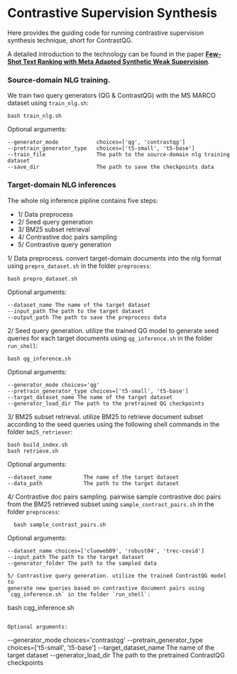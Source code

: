 # Contrastive Supervision Synthesis

Here provides the guiding code for running contrastive supervision synthesis technique, short for ContrastQG.

A detailed introduction to the technology can be found in the paper [**Few-Shot Text Ranking with Meta Adapted Synthetic Weak Supervision**](https://arxiv.org/pdf/2012.14862.pdf).



### Source-domain NLG training.

We train two query generators (QG & ContrastQG) with the MS MARCO dataset using `train_nlg.sh`:

```
bash train_nlg.sh
```

Optional arguments:

```
--generator_mode            choices=['qg', 'contrastqg']
--pretrain_generator_type   choices=['t5-small', 't5-base']
--train_file                The path to the source-domain nlg training dataset
--save_dir                  The path to save the checkpoints data
```

### Target-domain NLG inferences

The whole nlg inference pipline contains five steps:

-   1/ Data preprocess
-   2/ Seed query generation
-   3/ BM25 subset retrieval
-   4/ Contrastive doc pairs sampling
-   5/ Contrastive query generation

1/ Data preprocess. convert target-domain documents into the nlg format
using `prepro_dataset.sh` in the folder `preprocess`:

    bash prepro_dataset.sh

Optional arguments:

```
--dataset_name The name of the target dataset
--input_path The path to the target dataset
--output_path The path to save the preprocess data
```

2/ Seed query generation. utilize the trained QG model to generate seed
queries for each target documents using `qg_inference.sh` in the folder
`run_shell`:

```
bash qg_inference.sh
```

Optional arguments:

```
--generator_mode choices='qg'
--pretrain_generator_type choices=['t5-small', 't5-base']
--target_dataset_name The name of the target dataset
--generator_load_dir The path to the pretrained QG checkpoints
```


3/ BM25 subset retrieval. utilize BM25 to retrieve document subset
according to the seed queries using the following shell commands in the
folder `bm25_retriever`:

```
bash build_index.sh
bash retrieve.sh
```

Optional arguments:

```
--dataset_name          The name of the target dataset
--data_path             The path to the target dataset
```

4/ Contrastive doc pairs sampling. pairwise sample contrastive doc pairs
from the BM25 retrieved subset using `sample_contrast_pairs.sh` in the
folder `preprocess`:

```
  bash sample_contrast_pairs.sh
```

Optional arguments:

```
--dataset_name choices=['clueweb09', 'robust04', 'trec-covid']
--input_path The path to the target dataset
--generator_folder The path to the sampled data

5/ Contrastive query generation. utilize the trained ContrastQG model to
generate new queries based on contrastive document pairs using
`cqg_inference.sh` in the folder `run_shell`:

```
bash cqg_inference.sh
```

Optional arguments:

```
--generator_mode            choices='contrastqg'
--pretrain_generator_type   choices=['t5-small', 't5-base']
--target_dataset_name       The name of the target dataset
--generator_load_dir        The path to the pretrained ContrastQG checkpoints
```
